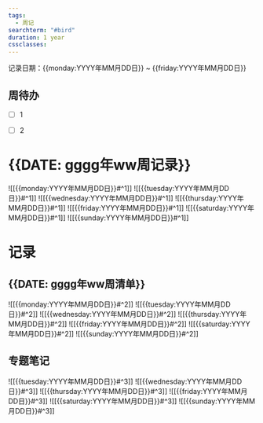 ```yaml
---
tags:
  - 周记
searchterm: "#bird"
duration: 1 year
cssclasses:
---
```


记录日期：{{monday:YYYY年MM月DD日}} ~ {{friday:YYYY年MM月DD日}}

## 周待办
- [ ] 1
- [ ] 2


# {{DATE: gggg年ww周记录}}
![[{{monday:YYYY年MM月DD日}}#^1]] 
![[{{tuesday:YYYY年MM月DD日}}#^1]] 
![[{{wednesday:YYYY年MM月DD日}}#^1]] 
![[{{thursday:YYYY年MM月DD日}}#^1]] 
![[{{friday:YYYY年MM月DD日}}#^1]] 
![[{{saturday:YYYY年MM月DD日}}#^1]] 
![[{{sunday:YYYY年MM月DD日}}#^1]] 

# 记录
## {{DATE: gggg年ww周清单}}
![[{{monday:YYYY年MM月DD日}}#^2]] 
![[{{tuesday:YYYY年MM月DD日}}#^2]] 
![[{{wednesday:YYYY年MM月DD日}}#^2]] 
![[{{thursday:YYYY年MM月DD日}}#^2]] 
![[{{friday:YYYY年MM月DD日}}#^2]] 
![[{{saturday:YYYY年MM月DD日}}#^2]] 
![[{{sunday:YYYY年MM月DD日}}#^2]] 

## 专题笔记
![[{{tuesday:YYYY年MM月DD日}}#^3]] 
![[{{wednesday:YYYY年MM月DD日}}#^3]] 
![[{{thursday:YYYY年MM月DD日}}#^3]] 
![[{{friday:YYYY年MM月DD日}}#^3]] 
![[{{saturday:YYYY年MM月DD日}}#^3]] 
![[{{sunday:YYYY年MM月DD日}}#^3]] 
